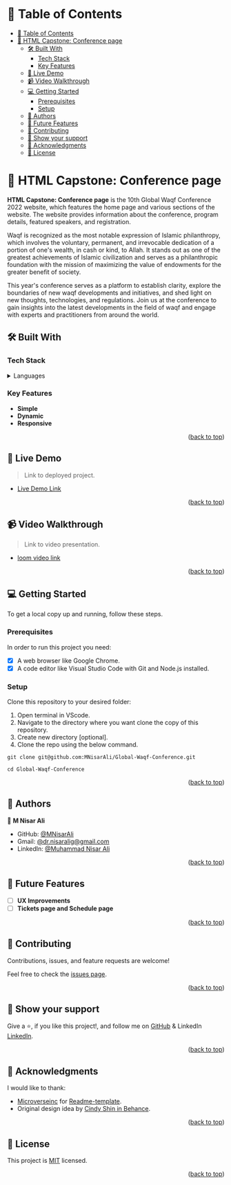 <!-- TABLE OF CONTENTS -->

# 📗 Table of Contents

- [📗 Table of Contents](#-table-of-contents)
- [📖 HTML Capstone: Conference page ](#-html-capstone-conference-page-)
  - [🛠 Built With ](#-built-with-)
    - [Tech Stack ](#tech-stack-)
    - [Key Features ](#key-features-)
  - [🚀 Live Demo ](#-live-demo-)
  - [📹 Video Walkthrough ](#-video-walkthrough-)
  - [💻 Getting Started ](#-getting-started-)
    - [Prerequisites](#prerequisites)
    - [Setup](#setup)
  - [👥 Authors ](#-authors-)
  - [🔭 Future Features ](#-future-features-)
  - [🤝 Contributing ](#-contributing-)
  - [💖 Show your support ](#-show-your-support-)
  - [🙏 Acknowledgments ](#-acknowledgments-)
  - [📝 License ](#-license-)

<!-- PROJECT DESCRIPTION -->

# 📖 HTML Capstone: Conference page <a name="about-project"></a>

**HTML Capstone: Conference page** is the 10th Global Waqf Conference 2022 website, which features the home page and various sections of the website. The website provides information about the conference, program details, featured speakers, and registration.

Waqf is recognized as the most notable expression of Islamic philanthropy, which involves the voluntary, permanent, and irrevocable dedication of a portion of one's wealth, in cash or kind, to Allah. It stands out as one of the greatest achievements of Islamic civilization and serves as a philanthropic foundation with the mission of maximizing the value of endowments for the greater benefit of society.

This year's conference serves as a platform to establish clarity, explore the boundaries of new waqf developments and initiatives, and shed light on new thoughts, technologies, and regulations. Join us at the conference to gain insights into the latest developments in the field of waqf and engage with experts and practitioners from around the world.

<!-- BUILT WITH -->

## 🛠 Built With <a name="built-with"></a>

### Tech Stack <a name="tech-stack"></a>

<details>
  <summary>Languages</summary>
  <ul>
    <li>HTML5</li>
    <li>CSS3</li>
    <li>JavaScript</li>
  </ul>
</details>

<!-- Features -->

### Key Features <a name="key-features"></a>

- **Simple**
- **Dynamic**
- **Responsive**

<p align="right">(<a href="#readme-top">back to top</a>)</p>

<!-- LIVE DEMO -->

## 🚀 Live Demo <a name="live-demo"></a>

> Link to deployed project.

- [Live Demo Link](https://mnisarali.github.io/Global-Waqf-Conference/)

<p align="right">(<a href="#readme-top">back to top</a>)</p>

<!-- VIDEO WALKTHROUGH -->

## 📹 Video Walkthrough <a name="video-walkthrough"></a>

> Link to video presentation.

- [loom video link](https://www.loom.com/share/49d1811e5446450f8989e5e09b693fde)

<p align="right">(<a href="#readme-top">back to top</a>)</p> 


<!-- GETTING STARTED -->

## 💻 Getting Started <a name="getting-started"></a>

 To get a local copy up and running, follow these steps.

### Prerequisites

In order to run this project you need:

- [x] A web browser like Google Chrome.
- [x] A code editor like Visual Studio Code with Git and Node.js installed.

### Setup

Clone this repository to your desired folder:
1. Open terminal in VScode.
2. Navigate to the directory where you want clone the copy of this repository.
3. Create new directory [optional].
4. Clone the repo using the below command.

```
git clone git@github.com:MNisarAli/Global-Waqf-Conference.git

cd Global-Waqf-Conference
```

<p align="right">(<a href="#readme-top">back to top</a>)</p>

<!-- AUTHORS -->

## 👥 Authors <a name="authors"></a>

👨‍ **M Nisar Ali**

- GitHub: [@MNisarAli](https://github.com/MNisarAli)
- Gmail: [@dr.nisaralig@gmail.com](mailto:dr.nisaralig@gmail.com)
- LinkedIn: [@Muhammad Nisar Ali](https://www.linkedin.com/in/muhammad-nisar-ali)

<p align="right">(<a href="#readme-top">back to top</a>)</p>

<!-- FUTURE FEATURES -->

## 🔭 Future Features <a name="future-features"></a>

- [ ] **UX Improvements**
- [ ] **Tickets page and Schedule page**

<p align="right">(<a href="#readme-top">back to top</a>)</p>

<!-- CONTRIBUTING -->

## 🤝 Contributing <a name="contributing"></a>

Contributions, issues, and feature requests are welcome!

Feel free to check the [issues page](https://github.com/MNisarAli/Global-Waqf-Conference/issues).

<p align="right">(<a href="#readme-top">back to top</a>)</p>

<!-- SUPPORT -->

## 💖 Show your support <a name="support"></a>

Give a ⭐️, if you like this project!, and follow me on [GitHub](https://github.com/MNisarAli) & LinkedIn [LinkedIn](https://www.linkedin.com/in/muhammad-nisar-ali).

<p align="right">(<a href="#readme-top">back to top</a>)</p>

<!-- ACKNOWLEDGEMENTS -->

## 🙏 Acknowledgments <a name="acknowledgements"></a>

I would like to thank:
- [Microverseinc](https://github.com/microverseinc) for [Readme-template](https://github.com/microverseinc/readme-template).
- Original design idea by [Cindy Shin in Behance](https://www.behance.net/adagio07).

<p align="right">(<a href="#readme-top">back to top</a>)</p>

<!-- LICENSE -->

## 📝 License <a name="license"></a>

This project is [MIT](./LICENSE) licensed.

<p align="right">(<a href="#readme-top">back to top</a>)</p>
